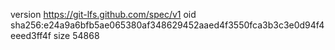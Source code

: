 version https://git-lfs.github.com/spec/v1
oid sha256:e24a9a6bfb5ae065380af348629452aaed4f3550fca3b3c3e0d94f4eeed3ff4f
size 54868
